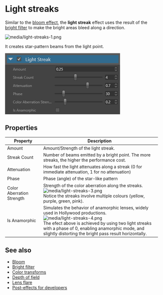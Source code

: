 # Light streaks

Similar to the [bloom effect](bloom.md), the **light streak** effect uses the result of the [bright filter](bright-filter.md) to make the bright areas bleed along a direction.

![media/light-streaks-1.png](media/light-streaks-1.png) 

It creates star-pattern beams from the light point.

![media/light-streaks-2.png](media/light-streaks-2.png) 

## Properties

| Property                  | Description   
| ------------------------- | ---------------- 
| Amount                    | Amount/Strength of the light streak.       
| Streak Count              | Number of beams emitted by a bright point. The more streaks, the higher the performance cost.                                                             
| Attenuation               | How fast the light attenuates along a streak (0 for immediate attenuation, 1 for no attenuation)  
| Phase                     | Phase (angle) of the star-like pattern
| Color Aberration Strength | Strength of the color aberration along the streaks. <br>![media/light-streaks-3.png](media/light-streaks-3.png) <br>Notice the streaks involve multiple colours (yellow, purple, green, pink).                                        
| Is Anamorphic             | Simulates the behavior of anamorphic lenses, widely used in Hollywood productions.                                               <br>  ![media/light-streaks-4.png](media/light-streaks-4.png) <br> The efect above is achieved by using two light streaks with a phase of 0, enabling anamorphic mode, and slightly distorting the bright pass result horizontally.

## See also

* [Bloom](bloom.md)
* [Bright filter](bright-filter.md)
* [Color transforms](color-transforms/index.md)
* [Depth of field](depth-of-field.md)
* [Lens flare](lens-flare.md)
* [Post-effects for developers](post-effects-for-developers.md)